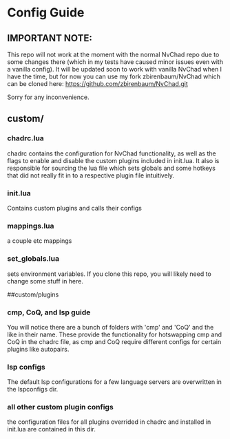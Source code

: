 # Config Guide
## IMPORTANT NOTE:
This repo will not work at the moment with the normal NvChad repo due to some changes there (which in my tests have caused minor issues even with a vanilla config). It will be updated soon to work with vanilla NvChad when I have the time, but for now you can use my fork zbirenbaum/NvChad which can be cloned here: https://github.com/zbirenbaum/NvChad.git

Sorry for any inconvenience.
## custom/
### chadrc.lua
chadrc contains the configuration for NvChad functionality, as well as the flags to enable and disable the custom plugins included in init.lua. It also is responsible for sourcing the lua file which sets globals and some hotkeys that did not really fit in to a respective plugin file intuitively.
### init.lua
Contains custom plugins and calls their configs
### mappings.lua
a couple etc mappings
### set_globals.lua
sets environment variables. If you clone this repo, you will likely need to change some stuff in here.

##custom/plugins
### cmp, CoQ, and lsp guide
You will notice there are a bunch of folders with 'cmp' and 'CoQ' and the like in their name. These provide the functionality for hotswapping cmp and CoQ in the chadrc file, as cmp and CoQ require different configs for certain plugins like autopairs.
### lsp configs
The default lsp configurations for a few language servers are overwritten in the lspconfigs dir.

### all other custom plugin configs
the configuration files for all plugins overrided in chadrc and installed in init.lua are contained in this dir.


